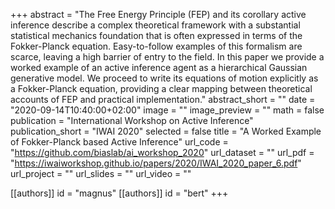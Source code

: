 +++
abstract = "The Free Energy Principle (FEP) and its corollary active inference describe a complex theoretical framework with a substantial statistical mechanics foundation that is often expressed in terms of the Fokker-Planck equation. Easy-to-follow examples of this formalism are scarce, leaving a high barrier of entry to the field. In this paper we provide a worked example of an active inference agent as a hierarchical Gaussian generative model. We proceed to write its equations of motion explicitly as a Fokker-Planck equation, providing a clear mapping between theoretical accounts of FEP and practical implementation."
abstract_short = ""
date = "2020-09-14T10:40:00+02:00"
image = ""
image_preview = ""
math = false
publication = "International Workshop on Active Inference"
publication_short = "IWAI 2020"
selected = false
title = "A Worked Example of Fokker-Planck based Active Inference"
url_code = "https://github.com/biaslab/ai_workshop_2020"
url_dataset = ""
url_pdf = "https://iwaiworkshop.github.io/papers/2020/IWAI_2020_paper_6.pdf"
url_project = ""
url_slides = ""
url_video = ""

[[authors]]
    id = "magnus"
[[authors]]
    id = "bert"
+++
